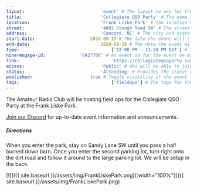 ```yaml
---
layout:								'event' # The layout to use for the event page. This should never be changed.
title:								'Collegiate QSO Party' # The name of the event.
location:							'Frank Liske Park' # The location or building of the event.
street:								'4001 Stough Road SW' # The street address of the event.
address:							'Concord, NC' # The city and state of the event.
start-date:						2020-09-19 # THe date the event will start. YYYY-MM-DD.
end-date:							2020-09-19 # THe date the event will end. YYYY-MM-DD.
time:									['12:00 PM - 11:59 PM EST'] # The time range of the event. Does not include travel. An array of times for multi-day events.
ninerengage-id:				'6427708' # An event id for the event on NinerEngage. Optional.
link:									'https://collegiateqsoparty.com' # An external link to the event. Optional.
access:								'Public' # Who will be able to join us for the event. Values: 'Club', 'School', or 'Public'.
status:								'Attending' # Provides the status of the event. Values: 'Attending', 'Planned', 'Cancelled'.
published:						true # Toggle visibility of the event in feeds.
tags:									['fieldops'] # The tags for the event.
---
```



The Amateur Radio Club will be hosting field ops for the Collegiate QSO Party at the Frank Liske Park.

[Join our Discord](https://ninerengage.uncc.edu/news/174684) for up-to-date event information and announcements.

<!--more-->

##### Directions
When you enter the park, stay on Sandy Lane SW until you pass a half burned down barn.
Once you enter the second parking lot, turn right onto the dirt road and follow it around to the large parking lot.
We will be setup in the back.

[![]({{ site.baseurl }}/assets/img/FrankLiskePark.png){:width="100%"}]({{ site.baseurl }}/assets/img/FrankLiskePark.png)
